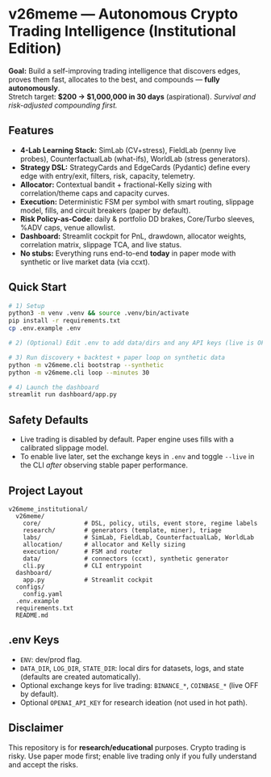 
# v26meme — Autonomous Crypto Trading Intelligence (Institutional Edition)

**Goal:** Build a self-improving trading intelligence that discovers edges, proves them fast, allocates to the best, and compounds — **fully autonomously**.  
Stretch target: **$200 → $1,000,000 in 30 days** (aspirational). *Survival and risk-adjusted compounding first.*

## Features
- **4-Lab Learning Stack:** SimLab (CV+stress), FieldLab (penny live probes), CounterfactualLab (what-ifs), WorldLab (stress generators).
- **Strategy DSL:** StrategyCards and EdgeCards (Pydantic) define every edge with entry/exit, filters, risk, capacity, telemetry.
- **Allocator:** Contextual bandit + fractional-Kelly sizing with correlation/theme caps and capacity curves.
- **Execution:** Deterministic FSM per symbol with smart routing, slippage model, fills, and circuit breakers (paper by default).
- **Risk Policy-as-Code:** daily & portfolio DD brakes, Core/Turbo sleeves, %ADV caps, venue allowlist.
- **Dashboard:** Streamlit cockpit for PnL, drawdown, allocator weights, correlation matrix, slippage TCA, and live status.
- **No stubs:** Everything runs end-to-end **today** in paper mode with synthetic or live market data (via ccxt).

## Quick Start
```bash
# 1) Setup
python3 -m venv .venv && source .venv/bin/activate
pip install -r requirements.txt
cp .env.example .env

# 2) (Optional) Edit .env to add data/dirs and any API keys (live is OFF by default).

# 3) Run discovery + backtest + paper loop on synthetic data
python -m v26meme.cli bootstrap --synthetic
python -m v26meme.cli loop --minutes 30

# 4) Launch the dashboard
streamlit run dashboard/app.py
```

## Safety Defaults
- Live trading is disabled by default. Paper engine uses fills with a calibrated slippage model.
- To enable live later, set the exchange keys in `.env` and toggle `--live` in the CLI *after* observing stable paper performance.

## Project Layout
```
v26meme_institutional/
  v26meme/
    core/            # DSL, policy, utils, event store, regime labels
    research/        # generators (template, miner), triage
    labs/            # SimLab, FieldLab, CounterfactualLab, WorldLab
    allocation/      # allocator and Kelly sizing
    execution/       # FSM and router
    data/            # connectors (ccxt), synthetic generator
    cli.py           # CLI entrypoint
  dashboard/
    app.py           # Streamlit cockpit
  configs/
    config.yaml
  .env.example
  requirements.txt
  README.md
```

## .env Keys
- `ENV`: dev/prod flag.
- `DATA_DIR`, `LOG_DIR`, `STATE_DIR`: local dirs for datasets, logs, and state (defaults are created automatically).
- Optional exchange keys for live trading: `BINANCE_*`, `COINBASE_*` (live OFF by default).
- Optional `OPENAI_API_KEY` for research ideation (not used in hot path).

## Disclaimer
This repository is for **research/educational** purposes. Crypto trading is risky. Use paper mode first; enable live trading only if you fully understand and accept the risks.
